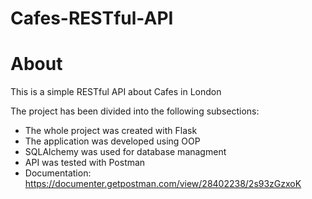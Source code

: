 # Cafes-RESTful-API
# About

This is a simple RESTful API about Cafes in London

The project has been divided into the following subsections:

- The whole project was created with Flask
- The application was developed using OOP
- SQLAlchemy was used for database managment
- API was tested with Postman
- Documentation: https://documenter.getpostman.com/view/28402238/2s93zGzxoK
